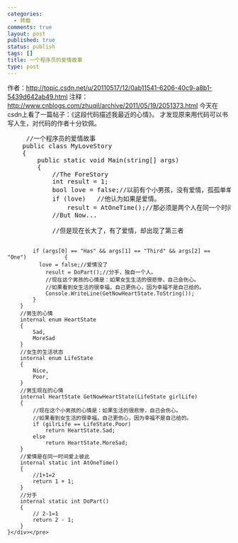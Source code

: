 ```yaml
--- 
categories: 
  - 转载
comments: true
layout: post
published: true
status: publish
tags: []
title: 一个程序员的爱情故事
type: post
---
```

作者：http://topic.csdn.net/u/20110517/12/0ab11541-6206-40c9-a8b1-5439d642ab49.html
注释：http://www.cnblogs.com/zhuqil/archive/2011/05/19/2051373.html
今天在csdn上看了一篇帖子：《这段代码描述我最近的心情》。 才发现原来用代码可以书写人生，对代码的作者十分钦佩。
<div>
<pre>
<div>     //一个程序员的爱情故事
    public class MyLoveStory
    {
        public static void Main(string[] args)
        {
            //The ForeStory
            int result = 1;
            bool love = false;//以前有个小男孩，没有爱情，孤孤单单一个人。
            if (love)   //他认为如果是爱情。
                result = AtOneTime();//那必须是两个人在同一个时间爱上彼此。
            //But Now...</div>
<div>            //但是现在长大了，有了爱情，却出现了第三者

            if (args[0] == "Has" && args[1] == "Third" && args[2] == "One")            {
              love = false;//爱情没了
                result = DoPart();//分手，独自一个人。
                //现在这个男孩的心情是：如果女生生活的很悲惨，自己会伤心。
                //如果看到女生活的很幸福，自己更伤心，因为幸福不是自己给的。
                Console.WriteLine(GetNowHeartState.ToString());
            }
        }
        //男生的心情
        internal enum HeartState
        {
            Sad,
            MoreSad
        }
        //女生的生活状态
        internal enum LifeState
        {
            Nice,
            Poor,
        }
        //男生现在的心情
        internal HeartState GetNowHeartState(LifeState girlLife)
        {
            //现在这个小男孩的心情是：如果生活的很悲惨，自己会伤心。
            //如果看到女生活的很幸福，自己更伤心，因为幸福不是自己给的。
            if (gilrLife == LifeState.Poor)
                return HeartState.Sad;
            else
                return HeartState.MoreSad;
        }
        //爱情是在同一时间爱上彼此
        internal static int AtOneTime()
        {
            //1+1=2
            return 1 + 1;
        }
        //分手
        internal static int DoPart()
        {
            // 2-1=1
            return 2 - 1;
        }
    }</div></pre>
</div>
